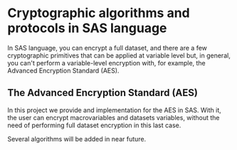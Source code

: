 # Cryptographic algorithms and protocols in SAS language

In SAS language, you can encrypt a full dataset, and there are a few cryptographic primitives that can be applied at variable level but, in general, you can't perform a variable-level encryption with, for example, the Advanced Encryption Standard (AES).

## The Advanced Encryption Standard (AES)
In this project we provide and implementation for the AES in SAS. With it, the user can encrypt macrovariables and datasets variables, without the need of performing full dataset encryption in this last case.

Several algorithms will be added in near future.

